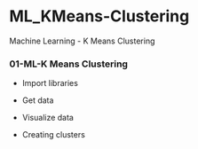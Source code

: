 # ML_KMeans-Clustering
Machine Learning - K Means Clustering

### 01-ML-K Means Clustering
- Import libraries

- Get data

- Visualize data

- Creating clusters

